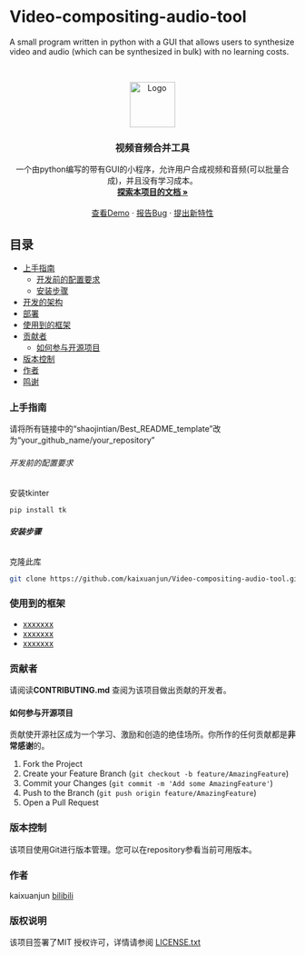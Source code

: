 # Video-compositing-audio-tool

A small program written in python with a GUI that allows users to synthesize video and audio (which can be synthesized in bulk) with no learning costs.

<!-- PROJECT SHIELDS -->

<!-- PROJECT LOGO -->
<br />

<p align="center">
  <a href="https://github.com/shaojintian/Best_README_template/">
    <img src="images/logo.png" alt="Logo" width="80" height="80">
  </a>

  <h3 align="center">视频音频合并工具</h3>
  <p align="center">
    一个由python编写的带有GUI的小程序，允许用户合成视频和音频(可以批量合成)，并且没有学习成本。
    <br />
    <a href="https://github.com/kaixuanjun/Video-compositing-audio-tool/tree/main"><strong>探索本项目的文档 »</strong></a>
    <br />
    <br />
    <a href="https://github.com/shaojintian/Best_README_template">查看Demo</a>
    ·
    <a href="https://github.com/kaixuanjun/Video-compositing-audio-tool/issues">报告Bug</a>
    ·
    <a href="https://github.com/kaixuanjun/Video-compositing-audio-tool/issues">提出新特性</a>
  </p>

</p>
 
## 目录

- [上手指南](#上手指南)
  - [开发前的配置要求](#开发前的配置要求)
  - [安装步骤](#安装步骤)
- [开发的架构](#开发的架构)
- [部署](#部署)
- [使用到的框架](#使用到的框架)
- [贡献者](#贡献者)
  - [如何参与开源项目](#如何参与开源项目)
- [版本控制](#版本控制)
- [作者](#作者)
- [鸣谢](#鸣谢)

### 上手指南

请将所有链接中的“shaojintian/Best_README_template”改为“your_github_name/your_repository”



###### 开发前的配置要求

安装tkinter
```sh
pip install tk
```

###### **安装步骤**

克隆此库
```sh
git clone https://github.com/kaixuanjun/Video-compositing-audio-tool.git
```

### 使用到的框架

- [xxxxxxx](https://getbootstrap.com)
- [xxxxxxx](https://jquery.com)
- [xxxxxxx](https://laravel.com)

### 贡献者

请阅读**CONTRIBUTING.md** 查阅为该项目做出贡献的开发者。

#### 如何参与开源项目

贡献使开源社区成为一个学习、激励和创造的绝佳场所。你所作的任何贡献都是**非常感谢**的。


1. Fork the Project
2. Create your Feature Branch (`git checkout -b feature/AmazingFeature`)
3. Commit your Changes (`git commit -m 'Add some AmazingFeature'`)
4. Push to the Branch (`git push origin feature/AmazingFeature`)
5. Open a Pull Request



### 版本控制

该项目使用Git进行版本管理。您可以在repository参看当前可用版本。

### 作者
kaixuanjun [bilibili](https://space.bilibili.com/486362471)

### 版权说明

该项目签署了MIT 授权许可，详情请参阅 [LICENSE.txt](https://github.com/kaixuanjun/Video-compositing-audio-tool/LICENSE.txt)




